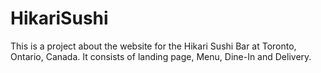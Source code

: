 # HikariSushi
This is a project about the website for the Hikari Sushi Bar at Toronto, Ontario, Canada. It consists of landing page, Menu, Dine-In and Delivery. 
